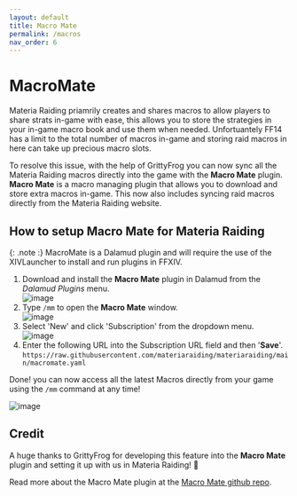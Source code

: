 ```yaml
---
layout: default
title: Macro Mate
permalink: /macros
nav_order: 6
---
```


# MacroMate

Materia Raiding priamrily creates and shares macros to allow players to share strats in-game with ease, this allows you to store the strategies in your in-game macro book and use them when needed.
Unfortuantely FF14 has a limit to the total number of macros in-game and storing raid macros in here can take up precious macro slots. 

To resolve this issue, with the help of GrittyFrog you can now sync all the Materia Raiding macros directly into the game with the **Macro Mate** plugin. 
**Macro Mate** is a macro managing plugin that allows you to download and store extra macros in-game. This now also includes syncing raid macros directly from the Materia Raiding website.

## How to setup Macro Mate for Materia Raiding

{: .note :}
MacroMate is a Dalamud plugin and will require the use of the XIVLauncher to install and run plugins in FFXIV.

1. Download and install the **Macro Mate** plugin in Dalamud from the *Dalamud Plugins* menu.<br>![image](https://github.com/user-attachments/assets/2ded590f-fbe1-4151-bce5-64a6f7cb3fab)
2. Type `/mm` to open the **Macro Mate** window.<br>![image](https://github.com/user-attachments/assets/28ff55f6-0343-4ede-a7fe-d3cf7d033ecc)
4. Select 'New' and click 'Subscription' from the dropdown menu.<br>![image](https://github.com/user-attachments/assets/4909e242-2fe9-4fd5-a081-c2e0cdc569fa)
5. Enter the following URL into the Subscription URL field and then '**Save**'.<br>`https://raw.githubusercontent.com/materiaraiding/materiaraiding/main/macromate.yaml`

Done! you can now access all the latest Macros directly from your game using the `/mm` command at any time!

![image](https://github.com/user-attachments/assets/4eca5759-8e29-43ec-82f8-497ec66a40d3)

## Credit

A huge thanks to GrittyFrog for developing this feature into the **Macro Mate** plugin and setting it up with us in Materia Raiding! 🐸

Read more about the Macro Mate plugin at the [Macro Mate github repo](https://github.com/grittyfrog/MacroMate).
